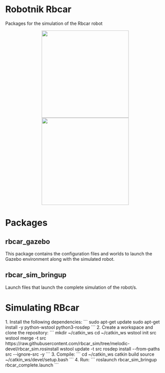Robotnik Rbcar
==============

Packages for the simulation of the Rbcar robot

<p align="center">
  <img src="https://github.com/RobotnikAutomation/rbcar_sim/blob/melodic-devel/rbcar.jpg" width="275" />
  <img src="https://github.com/RobotnikAutomation/rbcar_sim/blob/melodic-devel/rbcar_gazebo.png" width="275" />
</p>


<h1> Packages </h1>
<h2>rbcar_gazebo</h2>

This package contains the configuration files and worlds to launch the Gazebo environment along with the simulated robot.

<h2>rbcar_sim_bringup</h2>

Launch files that launch the complete simulation of the robot/s.

<h1>Simulating RBcar</h1>
1. Install the following dependencies:
```
sudo apt-get update
sudo apt-get install -y python-wstool python3-rosdep
```
2. Create a workspace and clone the repository:
```
mkdir ~/catkin_ws
cd ~/catkin_ws
wstool init src
wstool merge -t src https://raw.githubusercontent.com/rbcar_sim/tree/melodic-devel/rbcar_sim.rosinstall
wstool update -t src
rosdep install --from-paths src --ignore-src -y
```
3. Compile:
```
cd ~/catkin_ws
catkin build
source ~/catkin_ws/devel/setup.bash
```
4. Run:
```
roslaunch rbcar_sim_bringup rbcar_complete.launch
```